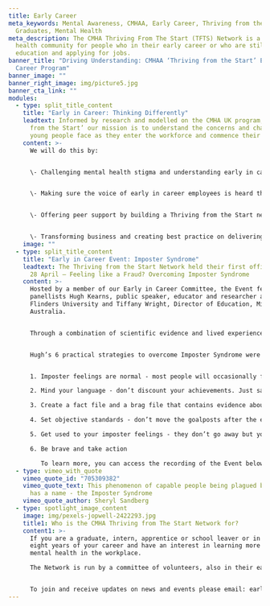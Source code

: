 ```yaml
---
title: Early Career
meta_keywords: Mental Awareness, CMHAA, Early Career, Thriving from the Start,
  Graduates, Mental Health
meta_description: The CMHA Thriving From The Start (TFTS) Network is a mental
  health community for people who in their early career or who are still in
  education and applying for jobs.
banner_title: "Driving Understanding: CMHAA ‘Thriving from the Start’ Early in
  Career Program"
banner_image: ""
banner_right_image: img/picture5.jpg
banner_cta_link: ""
modules:
  - type: split_title_content
    title: "Early in Career: Thinking Differently"
    leadtext: Informed by research and modelled on the CMHA UK program, ‘Thriving
      from the Start’ our mission is to understand the concerns and challenges
      young people face as they enter the workforce and commence their careers.
    content: >-
      We will do this by:


      \- Challenging mental health stigma and understanding early in career (EIC) perspectives, concerns and experiences relating to mental health and wellbeing as they enter the workforce. 


      \- Making sure the voice of early in career employees is heard through the formation of an EIC committee with EIC representatives from CMHAA member organisations. 


      \- Offering peer support by building a Thriving from the Start network, run by EIC employees, for EIC employees, offering networking, communications and educational events to early in career employees.


      \- Transforming business and creating best practice on delivering support to young, early in career workers.
    image: ""
  - type: split_title_content
    title: "Early in Career Event: Imposter Syndrome"
    leadtext: The Thriving from the Start Network held their first official event on
      28 April – Feeling like a Fraud? Overcoming Imposter Syndrome
    content: >-
      Hosted by a member of our Early in Career Committee, the Event featured
      panellists Hugh Kearns, public speaker, educator and researcher at
      Flinders University and Tiffany Wright, Director of Education, Microsoft
      Australia. 


      Through a combination of scientific evidence and lived experience the speakers explored what Imposter Syndrome looks and feels like, why it occurs, how it can manifest and ways to move past it. 


      Hugh’s 6 practical strategies to overcome Imposter Syndrome were a particular standout, namely: 


      1. Imposter feelings are normal - most people will occasionally feel like an imposter, especially in new situations

      2. Mind your language - don’t discount your achievements. Just say “Thank you”

      3. Create a fact file and a brag file that contains evidence about your achievements

      4. Set objective standards - don’t move the goalposts after the event

      5. Get used to your imposter feelings - they don’t go away but you get used to them

      6. Be brave and take action

         To learn more, you can access the recording of the Event below.
  - type: vimeo_with_quote
    vimeo_quote_id: "705309382"
    vimeo_quote_text: This phenomenon of capable people being plagued by self-doubt
      has a name - the Imposter Syndrome
    vimeo_quote_author: Sheryl Sandberg
  - type: spotlight_image_content
    image: img/pexels-jopwell-2422293.jpg
    title1: Who is the CMHA Thriving from The Start Network for?
    content1: >-
      If you are a graduate, intern, apprentice or school leaver or in the first
      eight years of your career and have an interest in learning more about
      mental health in the workplace. 

      The Network is run by a committee of volunteers, also in their early careers, who are committed to building mentally healthy workplaces. It was established, and continues to be part of, the CMHAA’s Early in Careers Programme.


      To join and receive updates on news and events please email: earlycareer@cmhaa.org.au
---
```

